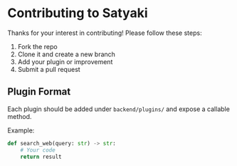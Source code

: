 # Contributing to Satyaki

Thanks for your interest in contributing! Please follow these steps:

1. Fork the repo
2. Clone it and create a new branch
3. Add your plugin or improvement
4. Submit a pull request

## Plugin Format

Each plugin should be added under `backend/plugins/` and expose a callable method.

Example:
```python
def search_web(query: str) -> str:
    # Your code
    return result
```